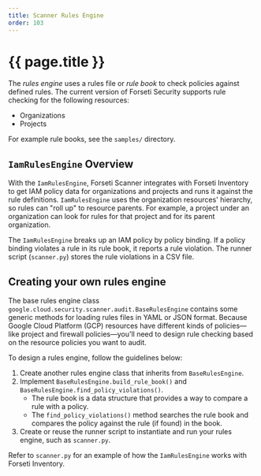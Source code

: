 ```yaml
---
title: Scanner Rules Engine
order: 103
---
```

# {{ page.title }}

The *rules engine* uses a rules file or *rule book* to check policies against defined rules. The current
version of Forseti Security supports rule checking for the following resources:

* Organizations
* Projects

For example rule books, see the `samples/` directory.

## `IamRulesEngine` Overview

With the `IamRulesEngine`, Forseti Scanner integrates with Forseti Inventory
to get IAM policy data for organizations and projects and runs it against the
rule definitions. `IamRulesEngine` uses the organization
resources' hierarchy, so rules can "roll up" to resource parents. For example, a project under an organization can look for rules for that project and for its parent organization.

The `IamRulesEngine` breaks up an IAM policy by policy binding. If a policy
binding violates a rule in its rule book, it reports a rule violation. The runner script (`scanner.py`) stores the rule violations in a CSV file.

## Creating your own rules engine

The base rules engine class `google.cloud.security.scanner.audit.BaseRulesEngine` contains some
generic methods for loading rules files in YAML or JSON format. Because
Google Cloud Platform (GCP) resources have different kinds of policies—like project and firewall policies—you'll need to design rule checking based on the resource policies you want to audit.

To design a rules engine, follow the guidelines below:

1. Create another rules engine class that inherits from `BaseRulesEngine`.
1. Implement `BaseRulesEngine.build_rule_book()` and
`BaseRulesEngine.find_policy_violations()`.
   * The rule book is a data structure that provides a way to compare a rule with a policy.
   * The `find_policy_violations()` method searches the rule book and compares
   the policy against the rule (if found) in the book.
1. Create or reuse the runner script to instantiate and run your rules engine, such as `scanner.py`.

Refer to `scanner.py` for an example of how the `IamRulesEngine` works with Forseti Inventory.
